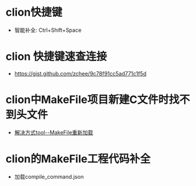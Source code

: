 # clion快捷键
- 智能补全: Ctrl+Shift+Space

# clion 快捷键速查连接
- https://gist.github.com/zchee/9c78f91cc5ad771c1f5d
# clion中MakeFile项目新建C文件时找不到头文件
- [解决方式tool--MakeFile重新加载](https://blog.csdn.net/YZero_cn/article/details/126982915)
# clion的MakeFile工程代码补全
- 加载compile\_command.json
